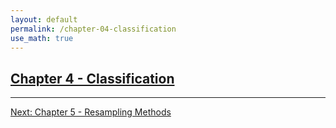 ```yaml
---
layout: default
permalink: /chapter-04-classification
use_math: true
---
```


## [Chapter 4 - Classification][chapter-04-classification]

---

[Next: Chapter 5 - Resampling Methods][chapter-05-resampling-methods]

<a id="bottom"></a>

[chapter-04-classification]: /chapter-04-classification "stats-learning-notes -- Chapter 4 - Classification"
[chapter-05-resampling-methods]: /chapter-05-resampling-methods "stats-learning-notes -- Chapter 5 - Resampling Methods"

